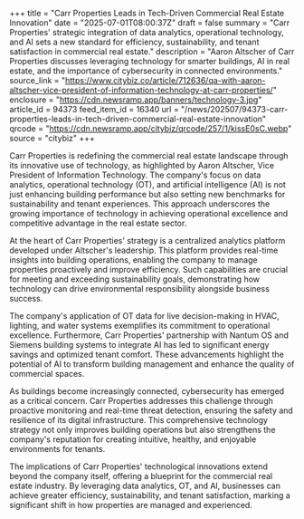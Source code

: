 +++
title = "Carr Properties Leads in Tech-Driven Commercial Real Estate Innovation"
date = "2025-07-01T08:00:37Z"
draft = false
summary = "Carr Properties' strategic integration of data analytics, operational technology, and AI sets a new standard for efficiency, sustainability, and tenant satisfaction in commercial real estate."
description = "Aaron Altscher of Carr Properties discusses leveraging technology for smarter buildings, AI in real estate, and the importance of cybersecurity in connected environments."
source_link = "https://www.citybiz.co/article/712636/qa-with-aaron-altscher-vice-president-of-information-technology-at-carr-properties/"
enclosure = "https://cdn.newsramp.app/banners/technology-3.jpg"
article_id = 94373
feed_item_id = 16340
url = "/news/202507/94373-carr-properties-leads-in-tech-driven-commercial-real-estate-innovation"
qrcode = "https://cdn.newsramp.app/citybiz/qrcode/257/1/kissE0sC.webp"
source = "citybiz"
+++

<p>Carr Properties is redefining the commercial real estate landscape through its innovative use of technology, as highlighted by Aaron Altscher, Vice President of Information Technology. The company's focus on data analytics, operational technology (OT), and artificial intelligence (AI) is not just enhancing building performance but also setting new benchmarks for sustainability and tenant experiences. This approach underscores the growing importance of technology in achieving operational excellence and competitive advantage in the real estate sector.</p><p>At the heart of Carr Properties' strategy is a centralized analytics platform developed under Altscher's leadership. This platform provides real-time insights into building operations, enabling the company to manage properties proactively and improve efficiency. Such capabilities are crucial for meeting and exceeding sustainability goals, demonstrating how technology can drive environmental responsibility alongside business success.</p><p>The company's application of OT data for live decision-making in HVAC, lighting, and water systems exemplifies its commitment to operational excellence. Furthermore, Carr Properties' partnership with Nantum OS and Siemens building systems to integrate AI has led to significant energy savings and optimized tenant comfort. These advancements highlight the potential of AI to transform building management and enhance the quality of commercial spaces.</p><p>As buildings become increasingly connected, cybersecurity has emerged as a critical concern. Carr Properties addresses this challenge through proactive monitoring and real-time threat detection, ensuring the safety and resilience of its digital infrastructure. This comprehensive technology strategy not only improves building operations but also strengthens the company's reputation for creating intuitive, healthy, and enjoyable environments for tenants.</p><p>The implications of Carr Properties' technological innovations extend beyond the company itself, offering a blueprint for the commercial real estate industry. By leveraging data analytics, OT, and AI, businesses can achieve greater efficiency, sustainability, and tenant satisfaction, marking a significant shift in how properties are managed and experienced.</p>